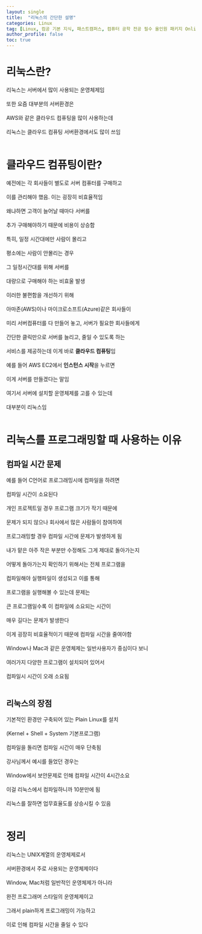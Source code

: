 ```yaml
---
layout: single
title:  "리눅스의 간단한 설명"
categories: Linux
tag: [Linux, 컴공 기본 지식, 패스트캠퍼스, 컴퓨터 공학 전공 필수 올인원 패키지 Online]
author_profile: false
toc: true
---
```


# 리눅스란?
리눅스는 서버에서 많이 사용되는 운영체제임<br><br>
또한 요즘 대부분의 서버환경은<br><br>
AWS와 같은 클라우드 컴퓨팅을 많이 사용하는데<br><br>
리눅스는 클라우드 컴퓨팅 서버환경에서도 많이 쓰임<br><br>

# 클라우드 컴퓨팅이란?
예전에는 각 회사들이 별도로 서버 컴퓨터를 구매하고<br><br>
이를 관리해야 했음. 이는 굉장히 비효율적임<br><br>
왜냐하면 고객이 늘어날 때마다 서버를<br><br>
추가 구매해야하기 때문에 비용이 상승함<br><br>
특히, 일정 시간대에만 사람이 몰리고<br><br>
평소에는 사람이 안몰리는 경우<br><br>
그 일정시간대를 위해 서버를<br><br>
대량으로 구매해야 하는 비효울 발생<br><br>
이러한 불편함을 개선하기 위해<br><br>
아마존(AWS)이나 마이크로소프트(Azure)같은 회사들이<br><br>
미리 서버컴퓨터를 다 만들어 놓고, 서버가 필요한 회사들에게<br><br>
간단한 클릭만으로 서버를 늘리고, 줄일 수 있도록 하는<br><br>
서비스를 제공하는데 이게 바로 **클라우드 컴퓨팅**임<br><br>
예를 들어 AWS EC2에서 **인스턴스 시작**을 누르면<br><br>
이게 서버를 만들겠다는 말임<br><br>
여기서 서버에 설치할 운영체제를 고를 수 있는데<br><br>
대부분이 리눅스임<br><br>

# 리눅스를 프로그래밍할 때 사용하는 이유

## 컴파일 시간 문제
예를 들어 C언어로 프로그래밍시에 컴파일을 하려면<br><br>
컴파일 시간이 소요된다<br><br>
개인 프로젝트일 경우 프로그램 크기가 작기 때문에<br><br>
문제가 되지 않으나 회사에서 많은 사람들이 참여하여<br><br>
프로그래밍할 경우 컴파일 시간에 문제가 발생하게 됨<br><br>
내가 맡은 아주 작은 부분만 수정해도 그게 제대로 돌아가는지<br><br>
어떻게 돌아가는지 확인하기 위해서는 전체 프로그램을<br><br>
컴파일해야 실행파일이 생성되고 이를 통해<br><br>
프로그램을 실행해볼 수 있는데 문제는<br><br>
큰 프로그램일수록 이 컴파일에 소요되는 시간이<br><br>
매우 길다는 문제가 발생한다<br><br>
이게 굉장히 비효율적이기 때문에 컴파일 시간을 줄여야함<br><br>
Window나 Mac과 같은 운영체제는 일반사용자가 중심이다 보니<br><br>
여러가지 다양한 프로그램이 설치되어 있어서<br><br>
컴파일시 시간이 오래 소요됨<br><br>

## 리눅스의 장점
기본적인 환경만 구축되어 있는 Plain Linux를 설치<br><br>
(Kernel + Shell + System 기본프로그램)<br><br>
컴파일을 돌리면 컴파일 시간이 매우 단축됨<br><br>
강사님께서 예시를 들었던 경우는<br><br>
Window에서 보안문제로 인해 컴파일 시간이 4시간소요<br><br>
이걸 리눅스에서 컴파일하니까 10분만에 됨<br><br>
리눅스를 잘하면 업무효율도를 상승시킬 수 있음<br><br>

# 정리
리눅스는 UNIX계열의 운영체제로서<br><br>
서버환경에서 주로 사용되는 운영체제이다<br><br>
Window, Mac처럼 일반적인 운영체제가 아니라<br><br>
완전 프로그래머 스타일의 운영체제이고<br><br>
그래서 plain하게 프로그래밍이 가능하고<br><br>
이로 인해 컴파일 시간을 줄일 수 있다<br><br>



